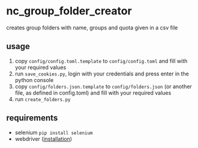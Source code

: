 
# nc_group_folder_creator

creates group folders with name, groups and quota given in a csv file

## usage

1. copy `config/config.toml.template` to `config/config.toml` and fill with your required values
1. run `save_cookies.py`, login with your credentials and press enter in the python console
1. copy `config/folders.json.template` to `config/folders.json` (or another file, as defined in config.toml) and fill with your required values
1. run `create_folders.py`

## requirements

- selenium `pip install selenium`
- webdriver ([installation](https://selenium-python.readthedocs.io/installation.html#drivers))
